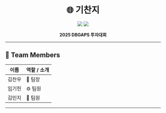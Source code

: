 <h1 align="center">🌐 기찬지 </h1>

<p align="center">
  <img src="https://img.shields.io/badge/Team-GitHub-blue?style=flat-square" />
  <img src="https://img.shields.io/badge/Status-Active-brightgreen?style=flat-square" />
</p>

<p align="center">
  <strong>2025 DBGAPS 투자대회 </strong>
</p>

---

## 👥 Team Members

| 이름     | 역할 / 소개                         |
|----------|-------------------------------------|
| 김찬우 | 📌 팀장                              |
| 임기헌 | ⚙️ 팀원                               |
| 김민지 | 🎨 팀원                              |

---

